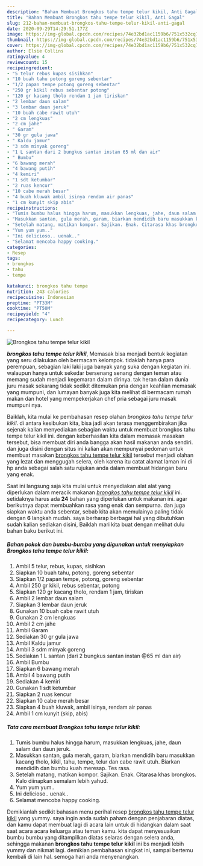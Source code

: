 ```yaml
---
description: "Bahan Membuat Brongkos tahu tempe telur kikil, Anti Gagal"
title: "Bahan Membuat Brongkos tahu tempe telur kikil, Anti Gagal"
slug: 212-bahan-membuat-brongkos-tahu-tempe-telur-kikil-anti-gagal
date: 2020-09-29T14:29:51.177Z
image: https://img-global.cpcdn.com/recipes/74e32bd1ac1159b6/751x532cq70/brongkos-tahu-tempe-telur-kikil-foto-resep-utama.jpg
thumbnail: https://img-global.cpcdn.com/recipes/74e32bd1ac1159b6/751x532cq70/brongkos-tahu-tempe-telur-kikil-foto-resep-utama.jpg
cover: https://img-global.cpcdn.com/recipes/74e32bd1ac1159b6/751x532cq70/brongkos-tahu-tempe-telur-kikil-foto-resep-utama.jpg
author: Elsie Collins
ratingvalue: 4
reviewcount: 15
recipeingredient:
- "5 telur rebus kupas sisihkan"
- "10 buah tahu potong goreng sebentar"
- "1/2 papan tempe potong goreng sebentar"
- "250 gr kikil rebus sebentar potong"
- "120 gr kacang tholo rendam 1 jam tiriskan"
- "2 lembar daun salam"
- "3 lembar daun jeruk"
- "10 buah cabe rawit utuh"
- "2 cm lengkuas"
- "2 cm jahe"
- " Garam"
- "30 gr gula jawa"
- " Kaldu jamur"
- "3 sdm minyak goreng"
- "1 L santan dari 2 bungkus santan instan 65 ml dan air"
- " Bumbu"
- "6 bawang merah"
- "4 bawang putih"
- "4 kemiri"
- "1 sdt ketumbar"
- "2 ruas kencur"
- "10 cabe merah besar"
- "4 buah kluwak ambil isinya rendam air panas"
- "1 cm kunyit skip abis"
recipeinstructions:
- "Tumis bumbu halus hingga harum, masukkan lengkuas, jahe, daun salam dan daun jeruk."
- "Masukkan santan, gula merah, garam, biarkan mendidih baru masukkan kacang tholo, kikil, tahu, tempe, telur dan cabe rawit utuh. Biarkan mendidih dan bumbu kuah meresap. Tes rasa."
- "Setelah matang, matikan kompor. Sajikan. Enak. Citarasa khas brongkos. Kalo diinapkan semalam lebih yahud."
- "Yum yum yum.."
- "Ini delicioso.. uenak.."
- "Selamat mencoba happy cooking."
categories:
- Resep
tags:
- brongkos
- tahu
- tempe

katakunci: brongkos tahu tempe 
nutrition: 243 calories
recipecuisine: Indonesian
preptime: "PT33M"
cooktime: "PT50M"
recipeyield: "4"
recipecategory: Lunch

---
```



![Brongkos tahu tempe telur kikil](https://img-global.cpcdn.com/recipes/74e32bd1ac1159b6/751x532cq70/brongkos-tahu-tempe-telur-kikil-foto-resep-utama.jpg)

<b><i>brongkos tahu tempe telur kikil</i></b>, Memasak bisa menjadi bentuk kegiatan yang seru dilakukan oleh bermacam kelompok. tidaklah hanya para perempuan, sebagian laki laki juga banyak yang suka dengan kegiatan ini. walaupun hanya untuk sekedar bersenang senang dengan teman atau memang sudah menjadi kegemaran dalam dirinya. tak heran dalam dunia juru masak sekarang tidak sedikit ditemukan pria dengan keahlian memasak yang mumpuni, dan lumayan banyak juga kita melihat di bermacam rumah makan dan hotel yang mempekerjakan chef pria sebagai juru masak mumpuni nya.

Baiklah, kita mulai ke pembahasan resep olahan <i>brongkos tahu tempe telur kikil</i>. di antara kesibukan kita, bisa jadi akan terasa menggembirakan jika sejenak kalian menyediakan sebagian waktu untuk membuat brongkos tahu tempe telur kikil ini. dengan keberhasilan kita dalam memasak masakan tersebut, bisa membuat diri anda bangga akan hasil makanan anda sendiri. dan juga disini dengan situs ini kalian akan mempunyai pedoman untuk membuat masakan <u>brongkos tahu tempe telur kikil</u> tersebut menjadi olahan yang lezat dan menggugah selera, oleh karena itu catat alamat laman ini di hp anda sebagai salah satu rujukan anda dalam membuat hidangan baru yang enak.




Saat ini langsung saja kita mulai untuk menyediakan alat alat yang diperlukan dalam meracik makanan <u><i>brongkos tahu tempe telur kikil</i></u> ini. setidaknya harus ada <b>24</b> bahan yang diperlukan untuk makanan ini. agar berikutnya dapat membuahkan rasa yang enak dan sempurna. dan juga siapkan waktu anda sebentar, sebab kita akan memulainya paling tidak dengan <b>6</b> langkah mudah. saya berharap berbagai hal yang dibutuhkan sudah kalian sediakan disini, Baiklah mari kita buat dengan melihat dulu bahan baku berikut ini.

<!--inarticleads1-->

##### Bahan pokok dan bumbu-bumbu yang digunakan untuk menyiapkan Brongkos tahu tempe telur kikil:

1. Ambil 5 telur, rebus, kupas, sisihkan
1. Siapkan 10 buah tahu, potong, goreng sebentar
1. Siapkan 1/2 papan tempe, potong, goreng sebentar
1. Ambil 250 gr kikil, rebus sebentar, potong
1. Siapkan 120 gr kacang tholo, rendam 1 jam, tiriskan
1. Ambil 2 lembar daun salam
1. Siapkan 3 lembar daun jeruk
1. Gunakan 10 buah cabe rawit utuh
1. Gunakan 2 cm lengkuas
1. Ambil 2 cm jahe
1. Ambil  Garam
1. Sediakan 30 gr gula jawa
1. Ambil  Kaldu jamur
1. Ambil 3 sdm minyak goreng
1. Sediakan 1 L santan (dari 2 bungkus santan instan @65 ml dan air)
1. Ambil  Bumbu
1. Siapkan 6 bawang merah
1. Ambil 4 bawang putih
1. Sediakan 4 kemiri
1. Gunakan 1 sdt ketumbar
1. Siapkan 2 ruas kencur
1. Siapkan 10 cabe merah besar
1. Siapkan 4 buah kluwak, ambil isinya, rendam air panas
1. Ambil 1 cm kunyit (skip, abis)




<!--inarticleads2-->

##### Tata cara membuat Brongkos tahu tempe telur kikil:

1. Tumis bumbu halus hingga harum, masukkan lengkuas, jahe, daun salam dan daun jeruk.
1. Masukkan santan, gula merah, garam, biarkan mendidih baru masukkan kacang tholo, kikil, tahu, tempe, telur dan cabe rawit utuh. Biarkan mendidih dan bumbu kuah meresap. Tes rasa.
1. Setelah matang, matikan kompor. Sajikan. Enak. Citarasa khas brongkos. Kalo diinapkan semalam lebih yahud.
1. Yum yum yum..
1. Ini delicioso.. uenak..
1. Selamat mencoba happy cooking.




Demikianlah sedikit bahasan menu perihal resep <u>brongkos tahu tempe telur kikil</u> yang yummy. saya ingin anda sudah paham dengan penjabaran diatas, dan kamu dapat membuat lagi di acara lain untuk di hidangkan dalam saat saat acara acara keluarga atau teman kamu. kita dapat menyesuaikan bumbu bumbu yang ditampilkan diatas selaras dengan selera anda, sehingga makanan <b>brongkos tahu tempe telur kikil</b> ini bs menjadi lebih yummy dan nikmat lagi. demikian pembahasan singkat ini, sampai bertemu kembali di lain hal. semoga hari anda menyenangkan.
